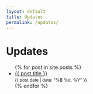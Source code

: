 ```yaml
---
layout: default
title: Updates
permalink: /updates/
---
```


<h1>Updates</h1>

<ul>
  {% for post in site.posts %}
    <li>
      <a href="{{ site.baseurl }}{{ post.url }}">{{ post.title }}</a>
      <br />
      <small>{{ post.date | date: "%B %d, %Y" }}</small>
    </li>
  {% endfor %}
</ul>

